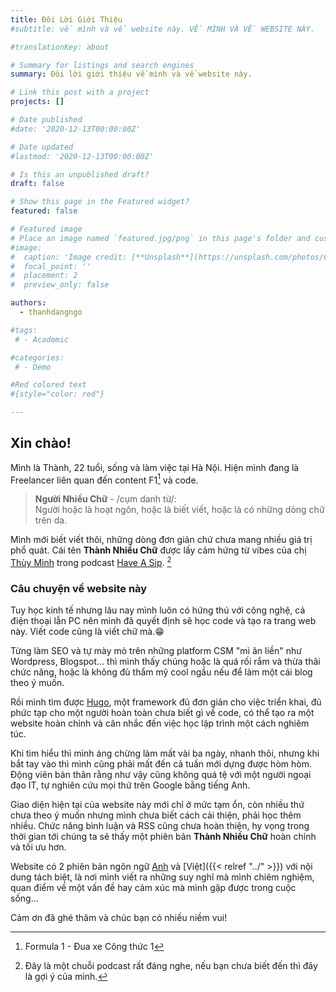 ```yaml
---
title: Đôi Lời Giới Thiệu
#subtitle: về mình và về website này. VỀ MÌNH VÀ VỀ WEBSITE NÀY.

#translationKey: about

# Summary for listings and search engines
summary: Đôi lời giới thiệu về mình và về website này.

# Link this post with a project
projects: []

# Date published
#date: '2020-12-13T00:00:00Z'

# Date updated
#lastmod: '2020-12-13T00:00:00Z'

# Is this an unpublished draft?
draft: false

# Show this page in the Featured widget?
featured: false

# Featured image
# Place an image named `featured.jpg/png` in this page's folder and customize its options here.
#image:
#  caption: 'Image credit: [**Unsplash**](https://unsplash.com/photos/CpkOjOcXdUY)'
#  focal_point: ''
#  placement: 2
#  preview_only: false

authors:
  - thanhdangngo

#tags:
 # - Academic

#categories:
 # - Demo

#Red colored text
#{style="color: red"}

---
```


## **Xin chào!**
Mình là Thành, 22 tuổi, sống và làm việc tại Hà Nội.
Hiện mình đang là Freelancer liên quan đến content F1[^1] và code. 

> **Người Nhiều Chữ**  - /cụm danh từ/:  
Người hoặc là hoạt ngôn, hoặc là biết viết, hoặc là có những dòng chữ trên da.

Mình mới biết viết thôi, những dòng đơn giản chứ chưa mang nhiều giá trị phổ quát. Cái tên **Thành Nhiều Chữ** được lấy cảm hứng từ vibes của chị [Thùy Minh](https://www.facebook.com/thuyminhVJ) trong podcast [Have A Sip](https://vietcetera.com/vn/podcast/have-a-sip). [^2] 

### Câu chuyện về website này
Tuy học kinh tế nhưng lâu nay mình luôn có hứng thú với công nghệ, cả điện thoại lẫn PC nên mình đã quyết định sẽ học code và tạo ra trang web này. Viết code cũng là viết chữ mà.😁

Từng làm SEO và tự mày mò trên những platform CSM "mì ăn liền" như Wordpress, Blogspot... thì mình thấy chúng hoặc là quá rối rắm và thừa thãi chức năng, hoặc là không đủ thẩm mỹ cool ngầu nếu để làm một cái blog theo ý muốn. 

Rồi mình tìm được [Hugo](https://gohugo.io/), một framework đủ đơn giản cho việc triển khai, đủ phức tạp cho một người hoàn toàn chưa biết gì về code, có thể tạo ra một website hoàn chỉnh và cân nhắc đến việc học lập trình một cách nghiêm túc. 

Khi tìm hiểu thì mình áng chừng làm mất vài ba ngày, nhanh thôi, nhưng khi bắt tay vào thì mình cũng phải mất đến cả tuần mới dựng được hòm hòm. Động viên bản thân rằng như vậy cũng không quá tệ với một người ngoại đạo IT, tự nghiên cứu mọi thứ trên Google bằng tiếng Anh.

Giao diện hiện tại của website này mới chỉ ở mức tạm ổn, còn nhiều thứ chưa theo ý muốn nhưng mình chưa biết cách cải thiện, phải học thêm nhiều. Chức năng bình luận và RSS cũng chưa hoàn thiện, hy vọng trong thời gian tới chúng ta sẽ thấy một phiên bản **Thành Nhiều Chữ** hoàn chỉnh và tối ưu hơn.

Website có 2 phiên bản ngôn ngữ [Anh](../en) và [Việt]({{< relref "../" >}}) với nội dung tách biệt, là nơi mình viết ra những suy nghĩ mà mình chiêm nghiệm, quan điểm về một vấn đề hay cảm xúc mà mình gặp được trong cuộc sống...

Cảm ơn đã ghé thăm và chúc bạn có nhiều niềm vui!

[^1]: Formula 1 - Đua xe Công thức 1
[^2]: Đây là một chuỗi podcast rất đáng nghe, nếu bạn chưa biết đến thì đây là gợi ý của mình.